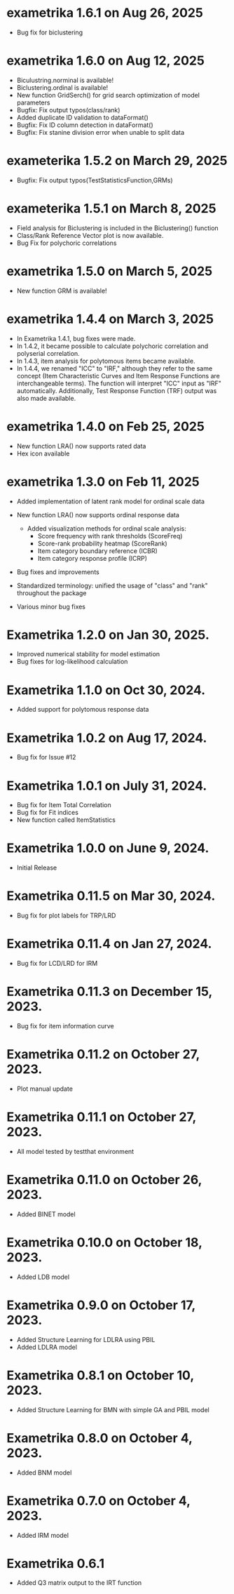 # exametrika 1.6.1 on Aug 26, 2025

+ Bug fix for biclustering

# exametrika 1.6.0 on Aug 12, 2025

+ Biculustring.norminal is available!
+ Biclustering.ordinal is available!
+ New function GridSerch() for grid search optimization of model parameters
+ Bugfix: Fix output typos(class/rank)
+ Added duplicate ID validation to dataFormat()
+ Bugfix: Fix ID column detection in dataFormat()
+ Bugfix: Fix stanine division error when unable to split data

# exameterika 1.5.2 on March 29, 2025

+ Bugfix: Fix output typos(TestStatisticsFunction,GRMs)

# exameterika 1.5.1 on March 8, 2025

+ Field analysis for Biclustering is included in the Biclustering() function
+ Class/Rank Reference Vector plot is now available.
+ Bug Fix for polychoric correlations

# exametrika 1.5.0 on March 5, 2025

+ New function GRM is available!

# exametrika 1.4.4 on March 3, 2025

+ In Exametrika 1.4.1, bug fixes were made.
+ In 1.4.2, it became possible to calculate polychoric correlation and polyserial correlation.
+ In 1.4.3, item analysis for polytomous items became available.
+ In 1.4.4, we renamed "ICC" to "IRF," although they refer to the same concept (Item Characteristic Curves and Item Response Functions are interchangeable terms). 
The function will interpret "ICC" input as "IRF" automatically. Additionally, Test Response Function (TRF) output was also made available.

# exametrika 1.4.0 on Feb 25, 2025

+ New function LRA() now supports rated data
+ Hex icon available

# exametrika 1.3.0 on Feb 11, 2025

* Added implementation of latent rank model for ordinal scale data

+ New function LRA() now supports ordinal response data
  + Added visualization methods for ordinal scale analysis:
    + Score frequency with rank thresholds (ScoreFreq)
    + Score-rank probability heatmap (ScoreRank)
    + Item category boundary reference (ICBR)
    + Item category response profile (ICRP)

+ Bug fixes and improvements
+ Standardized terminology: unified the usage of "class" and "rank" throughout the package
+ Various minor bug fixes

# Exametrika 1.2.0 on Jan 30, 2025.

* Improved numerical stability for model estimation
* Bug fixes for log-likelihood calculation 

# Exametrika 1.1.0 on Oct 30, 2024.

* Added support for polytomous response data

# Exametrika 1.0.2 on Aug 17, 2024.

* Bug fix for Issue #12

# Exametrika 1.0.1 on July 31, 2024.

* Bug fix for Item Total Correlation
* Bug fix for Fit indices
* New function called ItemStatistics

# Exametrika 1.0.0 on June 9, 2024.

* Initial Release

# Exametrika 0.11.5 on Mar 30, 2024.

* Bug fix for plot labels for TRP/LRD

# Exametrika 0.11.4 on Jan 27, 2024.

* Bug fix for LCD/LRD for IRM

# Exametrika 0.11.3 on December 15, 2023.

* Bug fix for item information curve

# Exametrika 0.11.2 on October 27, 2023.

* Plot manual update

# Exametrika 0.11.1 on October 27, 2023.

* All model tested by testthat environment

# Exametrika 0.11.0 on October 26, 2023.

* Added BINET model

# Exametrika 0.10.0 on October 18, 2023.

* Added LDB model

# Exametrika 0.9.0 on October 17, 2023.

* Added Structure Learning for LDLRA using PBIL
* Added LDLRA model

# Exametrika 0.8.1 on October 10, 2023.

* Added Structure Learning for BMN with simple GA and PBIL model

# Exametrika 0.8.0 on October 4, 2023.

* Added BNM model

# Exametrika 0.7.0 on October 4, 2023.

* Added IRM model

# Exametrika 0.6.1

* Added Q3 matrix output to the IRT function

